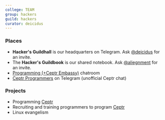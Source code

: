 ```yaml
---
college: TEAM
group: hackers
guild: hackers
curator: deicidus
---
```

### Places
* **Hacker's Guildhall** is our headquarters on Telegram. Ask [@deicidus](http://telegram.me/deicidus) for an invite.
* The **Hacker's Guildbook** is our shared notebook. Ask [@aliegnment](http://telegram.me/aliegnment) for an invite.
* [Programming (+Ceptr Embassy)](https://telegram.me/joinchat/AtV6Vz9s9V9YK5CQh8gRdg) chatroom
* [Ceptr Programmers](https://telegram.me/joinchat/AtV6V0FjkdL_f32XVFAKMw) on Telegram (unofficial Ceptr chat)

### Projects

* Programming [Ceptr](/colleges/ceptr)
* Recruiting and training programmers to program [Ceptr](/colleges/ceptr)
* Linux evangelism
